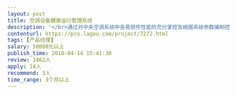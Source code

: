 ```yaml
---                
layout: post       
title: 空调设备健康运行管理系统           
description: '</br>通过对中央空调系统中各易损件性能的充分掌控及根据系统参数编制控制程序，实现对故障点的提前预知故障，提前告警，达到对设备的良好运行管理。</br>'     
contenturl: https://pro.lagou.com/project/7272.html      
tags: [产品经理]            
salary: 50000元以上          
publish_time: 2018-04-14 15:41:30         
review: 1462人                   
apply: 14人                   
recommend: 3人                   
time_range: 3个月以上              
---                 
```

